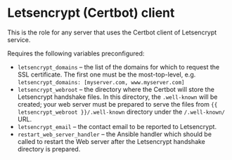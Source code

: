 # Letsencrypt (Certbot) client

This is the role for any server that uses the Certbot client
of Letsencrypt service.

Requires the following variables preconfigured:

- `letsencrypt_domains` – the list of the domains for which to request the SSL
    certificate. The first one must be the most-top-level, e.g.
    `letsencrypt_domains: [myserver.com, www.myserver.com]`
- `letsencrypt_webroot` – the directory where the Certbot will store
    the Letsencrypt handshake files. In this directory, the `.well-known`
    will be created; your web server must be prepared to serve the files from
    `{{ letsencrypt_webroot }}/.well-known` directory under the `/.well-known/`
    URL.
- `letsencrypt_email` – the contact email to be reported to Letsencrypt.
- `restart_web_server_handler` – the Ansible handler which should be called
    to restart the Web server after the Letsencrypt handshake directory
    is prepared.
